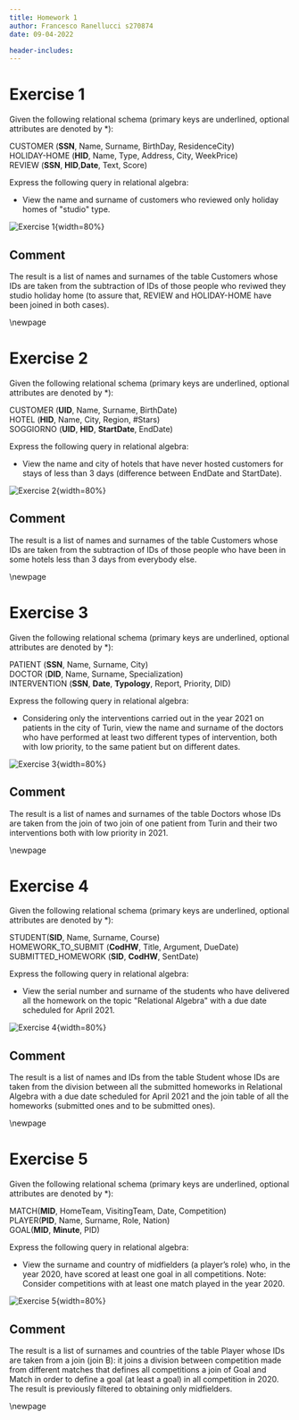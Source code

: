 ```yaml
---
title: Homework 1
author: Francesco Ranellucci s270874
date: 09-04-2022

header-includes:
---
```


# Exercise 1

Given the following relational schema (primary keys are underlined, optional attributes are denoted by *):

CUSTOMER (__SSN__, Name, Surname, BirthDay, ResidenceCity)  
HOLIDAY-HOME (__HID__, Name, Type, Address, City, WeekPrice)  
REVIEW (__SSN__, __HID__,__Date__, Text, Score)  

Express the following query in relational algebra:

- View the name and surname of customers who reviewed only holiday homes of "studio" type.

![Exercise 1](./image1.png){width=80%}

## Comment

The result is a list of names and surnames of the table Customers whose IDs are taken from the subtraction of IDs of those people who reviwed they studio holiday home (to assure that, REVIEW and HOLIDAY-HOME have been joined in both cases).

\newpage


# Exercise 2

Given the following relational schema (primary keys are underlined, optional attributes are denoted by *):

CUSTOMER (__UID__, Name, Surname, BirthDate)  
HOTEL (__HID__, Name, City, Region, #Stars)  
SOGGIORNO (__UID__, __HID__, __StartDate__, EndDate)  

Express the following query in relational algebra:

- View the name and city of hotels that have never hosted customers for stays of less than 3 days (difference between EndDate and StartDate).

![Exercise 2](./image2.png){width=80%}

## Comment

The result is a list of names and surnames of the table Customers whose IDs are taken from the subtraction of IDs of those people who have been in some hotels less than 3 days from everybody else.

\newpage

# Exercise 3

Given the following relational schema (primary keys are underlined, optional attributes are denoted by *):

PATIENT (__SSN__, Name, Surname, City)  
DOCTOR (__DID__, Name, Surname, Specialization)  
INTERVENTION (__SSN__, __Date__, __Typology__, Report, Priority, DID)  

Express the following query in relational algebra:

- Considering only the interventions carried out in the year 2021 on patients in the city of Turin, view
the name and surname of the doctors who have performed at least two different types of intervention,
both with low priority, to the same patient but on different dates.

![Exercise 3](./image3.png){width=80%}

## Comment

The result is a list of names and surnames of the table Doctors whose IDs are taken from the join of two join of one patient from Turin and their two interventions both with low priority in 2021.

\newpage

# Exercise 4

Given the following relational schema (primary keys are underlined, optional attributes are denoted by *):

STUDENT(__SID__, Name, Surname, Course)  
HOMEWORK_TO_SUBMIT (__CodHW__, Title, Argument, DueDate)  
SUBMITTED_HOMEWORK (__SID__, __CodHW__, SentDate)  

Express the following query in relational algebra:

- View the serial number and surname of the students who have delivered all the homework on the
topic "Relational Algebra" with a due date scheduled for April 2021.

![Exercise 4](./image4.png){width=80%}

## Comment

The result is a list of names and IDs from the table Student whose IDs are taken from the division between all the submitted homeworks in Relational Algebra with a due date scheduled for April 2021 and the join table of all the homeworks (submitted ones and to be submitted ones).

\newpage

# Exercise 5

Given the following relational schema (primary keys are underlined, optional attributes are denoted by *):

MATCH(__MID__, HomeTeam, VisitingTeam, Date, Competition)  
PLAYER(__PID__, Name, Surname, Role, Nation)  
GOAL(__MID__, __Minute__, PID)  

Express the following query in relational algebra:  

- View the surname and country of midfielders (a player’s role) who, in the year 2020, have
scored at least one goal in all competitions. Note: Consider competitions with at least one
match played in the year 2020.

![Exercise 5](./image5.png){width=80%}

## Comment

The result is a list of surnames and countries of the table Player whose IDs are taken from a join (join B): it joins a division between competition made from different matches that defines all competitions a join of Goal and Match in order to define a goal (at least a goal) in all competition in 2020. The result is previously filtered to obtaining only midfielders.

\newpage
